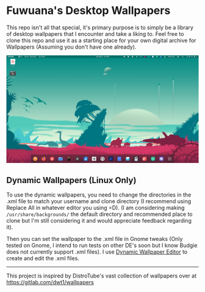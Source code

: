 #  Fuwuana's Desktop Wallpapers

This repo isn't all that special, it's primary purpose is to simply be a library of desktop wallpapers that I encounter and take a liking to. Feel free to clone this repo and use it as a starting place for your own digital archive for Wallpapers (Assuming you don't have one already).

![](demo2.png)

## Dynamic Wallpapers (Linux Only)

To use the dynamic wallpapers, you need to change the directories in the .xml file to match your username and clone directory (I recommend using Replace All in whatever editor you using =D). (I am considering making `/usr/share/backgrounds/` the default directory and recommended place to clone but I'm still considering it and would appreciate feedback regarding it).

Then you can set the wallpaper to the .xml file in Gnome tweaks (Only tested on Gnome, I intend to run tests on other DE's soon but I know Budgie does not currently support .xml files). I use [Dynamic Wallpaper Editor](https://github.com/maoschanz/dynamic-wallpaper-editor) to create and edit the .xml files.

***

This project is inspired by DistroTube's vast collection of wallpapers over at https://gitlab.com/dwt1/wallpapers
